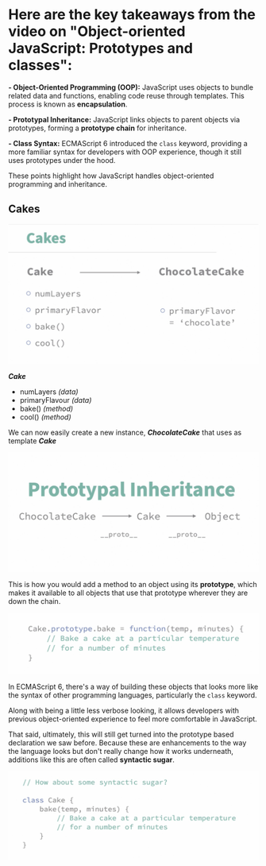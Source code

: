 # Here are the key takeaways from the video on "Object-oriented JavaScript: Prototypes and classes":

**- Object-Oriented Programming (OOP):** JavaScript uses objects to bundle related data and functions, enabling code reuse through templates. This process is known as **encapsulation**.

**- Prototypal Inheritance:** JavaScript links objects to parent objects via prototypes, forming a **prototype chain** for inheritance.

**- Class Syntax:** ECMAScript 6 introduced the `class` keyword, providing a more familiar syntax for developers with OOP experience, though it still uses prototypes under the hood.

These points highlight how JavaScript handles object-oriented programming and inheritance.

## Cakes

![Inheritance](../Assets/inheritance.png)

***Cake***
- numLayers *(data)*
- primaryFlavour *(data)*
- bake() *(method)*
- cool() *(method)*

We can now easily create a new instance, ***ChocolateCake*** that uses as template ***Cake***

![Proto](../Assets/prototypal_inheritance.png)

This is how you would add a method to an object using its **prototype**, which makes it available to all objects that use that prototype wherever they are down the chain.

![Creating method](../Assets/adding_method_to_prototype.png)

In ECMAScript 6, there's a way of building these objects that looks more like the syntax of other programming languages, particularly the `class` keyword.

Along with being a little less verbose looking, it allows developers with previous object-oriented experience to feel more comfortable in JavaScript. 

That said, ultimately, this will still get turned into the prototype based declaration we saw before. Because these are enhancements to the way the language looks but don't really change how it works underneath, additions like this are often called **syntactic sugar**.

![class](../Assets/class.png)